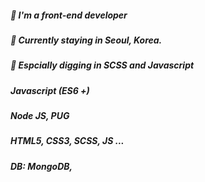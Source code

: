 
##### 🙋‍ I'm a front-end developer 
##### 📍 Currently staying in Seoul, Korea.
##### 💛 Espcially digging in SCSS and Javascript


##### Javascript (ES6 +)
##### Node JS, PUG
##### HTML5, CSS3, SCSS, JS ...
##### DB: MongoDB, 

<!--
**SumiSeo/SumiSeo** is a ✨ _special_ ✨ repository because its `README.md` (this file) appears on your GitHub profile.

Here are some ideas to get you started:

- 🔭 I’m currently working on ...
- 🌱 I’m currently learning ...
- 👯 I’m looking to collaborate on ...
- 🤔 I’m looking for help with ...
- 💬 Ask me about ...
- 📫 How to reach me: ...
- 😄 Pronouns: ...
- ⚡ Fun fact: ...
-->
